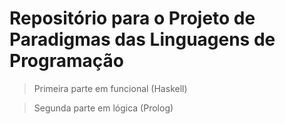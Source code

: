 # Repositório para o Projeto de Paradigmas das Linguagens de Programação

> Primeira parte em funcional (Haskell)

> Segunda parte em lógica (Prolog)
